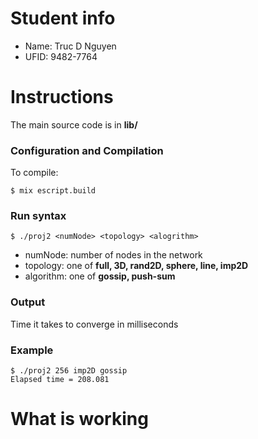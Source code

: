 # Student info
* Name: Truc D Nguyen
* UFID: 9482-7764

# Instructions
The main source code is in **lib/**

### Configuration and Compilation
To compile:
```
$ mix escript.build
```

### Run syntax
```
$ ./proj2 <numNode> <topology> <alogrithm>
```
- numNode: number of nodes in the network
- topology: one of **full, 3D, rand2D, sphere, line, imp2D**
- algorithm: one of **gossip, push-sum**

### Output 
Time it takes to converge in milliseconds

### Example
```
$ ./proj2 256 imp2D gossip
Elapsed time = 208.081
```

# What is working
